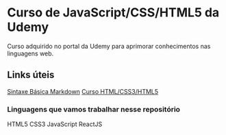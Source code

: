 # Curso de JavaScript/CSS/HTML5 da Udemy
Curso adquirido no portal da Udemy para aprimorar conhecimentos nas linguagens web.

## Links úteis
[Sintaxe Básica Markdown](https://www.markdownguide.org/basic-syntax/)
[Curso HTML/CSS3/HTML5](https://www.udemy.com/course/curso-web/)

### Linguagens que vamos trabalhar nesse repositório
HTML5
CSS3
JavaScript
ReactJS
